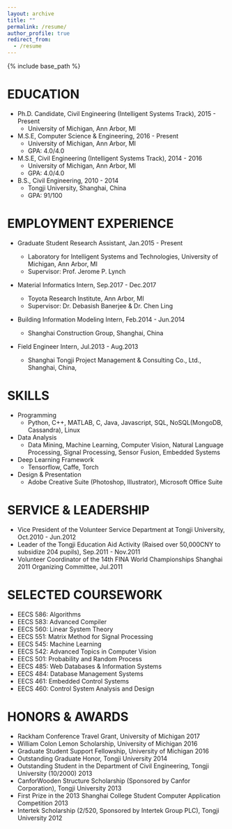 ```yaml
---
layout: archive
title: ""
permalink: /resume/
author_profile: true
redirect_from:
  - /resume
---
```


{% include base_path %}

EDUCATION
======
* Ph.D. Candidate, Civil Engineering (Intelligent Systems Track), 2015 - Present
  * University of Michigan, Ann Arbor, MI
  <!-- * Advisor: Prof. Jerome P. Lynch -->
* M.S.E, Computer Science & Engineering, 2016 - Present
  * University of Michigan, Ann Arbor, MI
  * GPA: 4.0/4.0
* M.S.E, Civil Engineering (Intelligent Systems Track), 2014 - 2016
  * University of Michigan, Ann Arbor, MI
  * GPA: 4.0/4.0
* B.S., Civil Engineering, 2010 - 2014
  * Tongji University, Shanghai, China
  * GPA: 91/100


EMPLOYMENT EXPERIENCE
======
* Graduate Student Research Assistant, Jan.2015 - Present
  * Laboratory for Intelligent Systems and Technologies, University of Michigan, Ann Arbor, MI
  * Supervisor: Prof. Jerome P. Lynch

* Material Informatics Intern, Sep.2017 - Dec.2017
  * Toyota Research Institute, Ann Arbor, MI
  * Supervisor: Dr. Debasish Banerjee & Dr. Chen Ling 
  
* Building Information Modeling Intern, Feb.2014 - Jun.2014
  * Shanghai Construction Group, Shanghai, China
  <!-- * Supervisor: Yunchao Liu -->

* Field Engineer Intern, Jul.2013 - Aug.2013
  * Shanghai Tongji Project Management & Consulting Co., Ltd., Shanghai, China,            


SKILLS
======
* Programming
  * Python, C++, MATLAB, C, Java, Javascript, SQL, NoSQL(MongoDB, Cassandra), Linux
* Data Analysis
  * Data Mining, Machine Learning, Computer Vision, Natural Language Processing, Signal Processing, Sensor Fusion, Embedded Systems
* Deep Learning Framework
  * Tensorflow, Caffe, Torch
* Design & Presentation
  * Adobe Creative Suite (Photoshop, Illustrator), Microsoft Office Suite
  

SERVICE & LEADERSHIP
======
* Vice President of the Volunteer Service Department at Tongji University, Oct.2010 - Jun.2012  
* Leader of the Tongji Education Aid Activity (Raised over 50,000CNY to subsidize 204 pupils), Sep.2011 - Nov.2011                                                                                                              
* Volunteer Coordinator of the 14th FINA World Championships Shanghai 2011 Organizing Committee, Jul.2011                                                                                            


SELECTED COURSEWORK
======
* EECS 586: Algorithms
* EECS 583: Advanced Compiler
* EECS 560: Linear System Theory
* EECS 551: Matrix Method for Signal Processing
* EECS 545: Machine Learning
* EECS 542: Advanced Topics in Computer Vision
* EECS 501: Probability and Random Process
* EECS 485: Web Databases & Information Systems
* EECS 484: Database Management Systems
* EECS 461: Embedded Control Systems
* EECS 460: Control System Analysis and Design 


HONORS & AWARDS
======
* Rackham Conference Travel Grant, University of Michigan 2017
* William Colon Lemon Scholarship, University of Michigan 2016
* Graduate Student Support Fellowship, University of Michigan 2016
* Outstanding Graduate Honor, Tongji University 2014
* Outstanding Student in the Department of Civil Engineering, Tongji University (10/2000) 2013
* CanforWooden Structure Scholarship (Sponsored by Canfor Corporation), Tongji University 2013
* First Prize in the 2013 Shanghai College Student Computer Application Competition 2013
* Intertek Scholarship (2/520, Sponsored by Intertek Group PLC), Tongji University 2012
